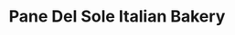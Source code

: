 ---
title: "Pane Del Sole Italian Bakery"
url: /hamilton/pane-del-sole-italian-bakery/
shop: bakery
---